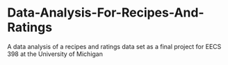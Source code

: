 # Data-Analysis-For-Recipes-And-Ratings
A data analysis of a recipes and ratings data set as a final project for EECS 398 at the University of Michigan
